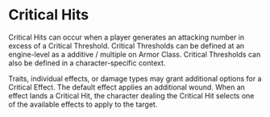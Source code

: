 # Critical Hits
Critical Hits can occur when a player generates an attacking number in excess of a Critical Threshold. Critical Thresholds can be defined
at an engine-level as a additive / multiple on Armor Class. Critical Thresholds can also be defined in a character-specific context.

Traits, individual effects, or damage types may grant additional options for a Critical Effect. The default effect applies an additional
wound. When an effect lands a Critical Hit, the character dealing the Critical Hit selects one of the available effects to apply to the
target.
